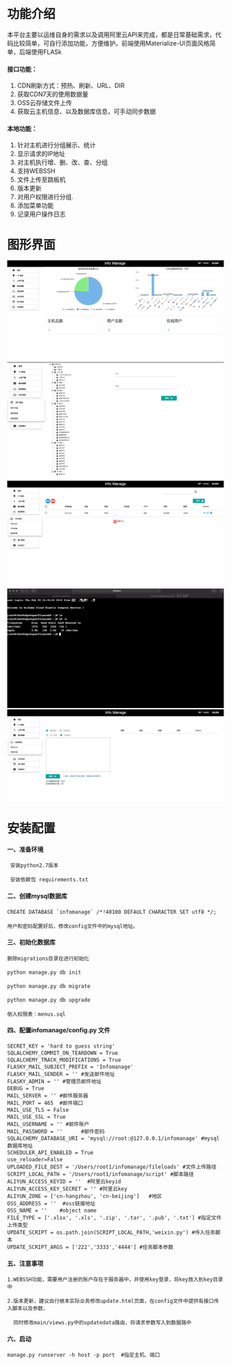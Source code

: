 # 功能介绍
本平台主要以运维自身的需求以及调用阿里云API来完成，都是日常基础需求，代码比较简单，可自行添加功能，方便维护。前端使用Materialize-UI页面风格简单，后端使用FLASk
#### 接口功能：
1. CDN刷新方式：预热、刷新、URL、DIR
2. 获取CDN7天的使用数据量
3. OSS云存储文件上传
4. 获取云主机信息、以及数据库信息，可手动同步数据
#### 本地功能：
1. 针对主机进行分组展示、统计
2. 显示请求的IP地址
3. 对主机执行增、删、改、查、分组
4. 支持WEBSSH
5. 文件上传至跳板机
6. 版本更新
7. 对用户权限进行分组.
8. 添加菜单功能
9. 记录用户操作日志
# 图形界面
![image](https://github.com/Myrecord/infomanage/blob/master/1.png)
![image](https://github.com/Myrecord/infomanage/blob/master/2.png)
![image](https://github.com/Myrecord/infomanage/blob/master/3.png)
![image](https://github.com/Myrecord/infomanage/blob/master/4.png)
![image](https://github.com/Myrecord/infomanage/blob/master/5.png)
# 安装配置
#### 一、准备环境
```
 安装python2.7版本
 
 安装依赖包 requirements.txt

 ```
#### 二、创建mysql数据库
```
CREATE DATABASE `infomanage` /*!40100 DEFAULT CHARACTER SET utf8 */;

用户和密码配置好后，修改config文件中的mysql地址。
```


#### 三、初始化数据库
```
删除migrations目录在进行初始化

python manage.py db init

python manage.py db migrate

python manage.py db upgrade

倒入权限表：menus.sql
```
#### 四、配置infomanage/config.py 文件
```
SECRET_KEY = 'hard to guess string'
SQLALCHEMY_COMMIT_ON_TEARDOWN = True
SQLALCHEMY_TRACK_MODIFICATIONS = True
FLASKY_MAIL_SUBJECT_PREFIX = 'Infomanage'
FLASKY_MAIL_SENDER = '' #发送邮件地址
FLASKY_ADMIN = '' #管理员邮件地址
DEBUG = True
MAIL_SERVER = '' #邮件服务器
MAIL_PORT = 465  #邮件端口
MAIL_USE_TLS = False 
MAIL_USE_SSL = True 
MAIL_USERNAME = '' #邮件账户
MAIL_PASSWORD = ''		#邮件密码
SQLALCHEMY_DATABASE_URI = 'mysql://root:@127.0.0.1/infomanage' #mysql数据库地址
SCHEDULER_API_ENABLED = True
use_reloader=False
UPLOADED_FILE_DEST = '/Users/root1/infomanage/fileloads' #文件上传路径
SCRIPT_LOCAL_PATH = '/Users/root1/infomanage/script' #脚本路径
ALIYUN_ACCESS_KEYID = ''  #阿里云keyid
ALIYUN_ACCESS_KEY_SECRET = '' #阿里云key
ALIYUN_ZONE = ['cn-hangzhou', 'cn-beijing']   #地区
OSS_ADDRESS = ''  #oss链接地址
OSS_NAME = ''    #object name
FILE_TYPE = ['.xlsx', '.xls', '.zip', '.tar', '.pub', '.txt'] #指定文件上传类型
UPDATE_SCRIPT = os.path.join(SCRIPT_LOCAL_PATH,'weixin.py') #传入任务脚本
UPDATE_SCRIPT_ARGS = ['222','3333','4444'] #任务脚本参数
```
#### 五、注意事项
```
1.WEBSSH功能，需要用户注册的账户存在于服务器中，并使用key登录，将key放入到key目录中

2.版本更新，建议自行根本实际业务修改update.html页面，在config文件中提供有接口传入脚本以及参数，

  同时修改main/views.py中的updatedata路由，将请求参数写入到数据路中
```

#### 六、启动
```
manage.py runserver -h host -p port  #指定主机、端口
```
